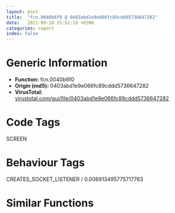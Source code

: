 ```yaml
---
layout: post
title:  "fcn.0040b6f0 @ 0403abd1e9e066fc89cddd5736647282"
date:   2021-09-10 15:52:19 +0300
categories: report
index: false
---
```


# Generic Information
- **Function:** fcn.0040b6f0
- **Origin (md5):** 0403abd1e9e066fc89cddd5736647282
- **VirusTotal:** [virustotal.com/gui/file/0403abd1e9e066fc89cddd5736647282][virustotal_ref]

# Code Tags
<span class="tag" id="SCREEN">SCREEN</span>


# Behaviour Tags
<span class="bhv-tag" id="CREATES_SOCKET_LISTENER">CREATES_SOCKET_LISTENER / 0.006913495775717763</span>

# Similar Functions
<script type="text/javascript" src="https://www.gstatic.com/charts/loader.js"></script>
<script type="text/javascript">

    google.charts.load('current', {'packages':['corechart']});
    google.charts.setOnLoadCallback(drawChart);

    function drawChart() {
    var data = new google.visualization.DataTable();
        data.addColumn('number', 'X');
        data.addColumn('number', 'Y');
        data.addColumn({type: 'string', role: 'tooltip', 'p': {'html': true}});
        data.addColumn({'type': 'string', 'role': 'style'});
        
        data.addRows([
    [-33.685115814208984, 112.57279205322266, '<b><a href="/report/fcn.0040b6f0@0403abd1e9e066fc89cddd5736647282">fcn.0040b6f0</a><br>@0403abd1e9e066fc89cddd5736647282</b><br>push 0xffffffffffffffff<br>push 0x40d688<br>mov eax, dword<br>push eax<br>mov dword<br>sub esp, 0x40<br>push ebx<br>mov ebx, dword[sym.imp.KERNEL32.dll_GetTickCount]<br>push ebp<br>push esi<br>push edi<br>mov esi, ecx<br>call ebx<br>push eax<br>call dword[sym.imp.MSVCRT.dll_srand]<br>mov ebp, dword[sym.imp.MSVCRT.dll_rand]<br>add esp, 4<br>lea edi, [esi+0x64]<br>call ebp<br>mov edx, eax<br>mov dword[esp+0x14], edx<br>call ebx<br>mov ecx, dword[esp+0x14]<br>add ecx, eax<br>push ecx<br>push 0x411708<br>push edi<br>call sub.MFC42.DLL_CString::Format<br>add esp, 0xc<br>lea edx, [esp+0x18]<br>mov ecx, edi<br>push 3<br>push edx<br>call sub.MFC42.DLL_CString::Right<br>push eax<br>mov ecx, edi<br>mov dword[esp+0x5c], 0<br>call fcn.0040bf64<br>lea ecx, [esp+0x18]<br>mov dword[esp+0x58], 0xffffffff<br>call fcn.0040bf10<br>mov eax, dword[edi]<br>mov ecx, esi<br>push eax<br>push 0x43c<br>call sub.MFC42.DLL_CWnd::GetDlgItem<br>mov ecx, eax<br>call sub.MFC42.DLL_CWnd::SetWindowTextA<br>mov eax, dword[edi]<br>mov bl, byte[eax]<br>call sub.MFC42.DLL_AfxGetModuleState<br>movsx eax, bl<br>add eax, 0xac<br>and eax, 0xffff<br>push eax<br>push 0xe<br>push eax<br>call sub.MFC42.DLL_AfxFindResourceHandle<br>mov ebx, dword[sym.imp.USER32.dll_LoadIconA]<br>push eax<br>call ebx<br>mov ecx, dword[esi+0x118]<br>push eax<br>push 1<br>push 0xf7<br>push ecx<br>call dword[sym.imp.USER32.dll_SendMessageA]<br>mov edx, dword[edi]<br>lea ecx, [esi+0x68]<br>mov al, byte[edx]<br>push eax<br>call sub.MFC42.DLL_CString::operator_2<br>mov ecx, dword[edi]<br>mov dl, byte[ecx+1]<br>mov byte[esp+0x13], dl<br>call sub.MFC42.DLL_AfxGetModuleState<br>movsx eax, byte[esp+0x13]<br>add eax, 0xac<br>and eax, 0xffff<br>push eax<br>push 0xe<br>push eax<br>call sub.MFC42.DLL_AfxFindResourceHandle<br>push eax<br>call ebx<br>push eax<br>mov eax, dword[esi+0xd8]<br>push 1<br>push 0xf7<br>push eax<br>call dword[sym.imp.USER32.dll_SendMessageA]<br>mov ecx, dword[edi]<br>mov dl, byte[ecx+1]<br>lea ecx, [esi+0x6c]<br>push edx<br>call sub.MFC42.DLL_CString::operator_2<br>mov eax, dword[edi]<br>mov cl, byte[eax+2]<br>mov byte[esp+0x13], cl<br>call sub.MFC42.DLL_AfxGetModuleState<br>movsx eax, byte[esp+0x13]<br>add eax, 0xac<br>and eax, 0xffff<br>push eax<br>push 0xe<br>push eax<br>call sub.MFC42.DLL_AfxFindResourceHandle<br>push eax<br>call ebx<br>mov edx, dword[esi+0x98]<br>push eax<br>push 1<br>push 0xf7<br>push edx<br>call dword[sym.imp.USER32.dll_SendMessageA]<br>mov eax, dword[edi]<br>mov cl, byte[eax+2]<br>push ecx<br>lea ecx, [esi+0x70]<br>call sub.MFC42.DLL_CString::operator_2<br>push 0x434<br>mov ecx, esi<br>call sub.MFC42.DLL_CWnd::GetDlgItem<br>mov eax, dword[eax+0x20]<br>lea edx, [esp+0x40]<br>push edx<br>push eax<br>call dword[sym.imp.USER32.dll_GetWindowRect]<br>lea ecx, [esp+0x40]<br>push ecx<br>mov ecx, esi<br>call sub.MFC42.DLL_CWnd::ScreenToClient<br>mov ecx, dword[esp+0x40]<br>mov edx, dword[esp+0x48]<br>sub edx, ecx<br>mov eax, 0x55555556<br>imul edx<br>mov eax, edx<br>mov ebx, dword[esp+0x4c]<br>shr eax, 0x1f<br>add edx, eax<br>mov dword[esp+0x1c], ecx<br>mov edi, edx<br>lea eax, [ecx+edi*2]<br>lea edx, [edi+ecx]<br>mov dword[esp+0x24], eax<br>mov eax, dword[esp+0x44]<br>mov dword[esp+0x20], edx<br>mov dword[esp+0x14], eax<br>sub ebx, eax<br>call ebp<br>cdq <br>idiv edi<br>add edx, dword[esp+0x1c]<br>mov dword[esp+0x34], edx<br>call ebp<br>cdq <br>idiv ebx<br>add edx, dword[esp+0x14]<br>mov dword[esp+0x28], edx<br>call ebp<br>cdq <br>idiv edi<br>add edx, dword[esp+0x20]<br>mov dword[esp+0x38], edx<br>call ebp<br>cdq <br>idiv ebx<br>add edx, dword[esp+0x14]<br>mov dword[esp+0x2c], edx<br>call ebp<br>cdq <br>idiv edi<br>mov ecx, dword[esp+0x24]<br>mov edi, edx<br>add edi, ecx<br>call ebp<br>cdq <br>idiv ebx<br>mov ecx, dword[esp+0x28]<br>mov eax, dword[esp+0x14]<br>push 1<br>push 0x28<br>push 0x28<br>push ecx<br>mov ecx, esi<br>mov ebx, edx<br>mov edx, dword[esp+0x44]<br>push edx<br>push 0x431<br>add ebx, eax<br>call sub.MFC42.DLL_CWnd::GetDlgItem<br>mov ecx, eax<br>call sub.MFC42.DLL_CWnd::MoveWindow<br>mov eax, dword[esp+0x2c]<br>mov ecx, dword[esp+0x38]<br>push 1<br>push 0x28<br>push 0x28<br>push eax<br>push ecx<br>push 0x3ef<br>mov ecx, esi<br>call sub.MFC42.DLL_CWnd::GetDlgItem<br>mov ecx, eax<br>call sub.MFC42.DLL_CWnd::MoveWindow<br>push 1<br>push 0x28<br>push 0x28<br>push ebx<br>push edi<br>push 0x432<br>mov ecx, esi<br>call sub.MFC42.DLL_CWnd::GetDlgItem<br>mov ecx, eax<br>call sub.MFC42.DLL_CWnd::MoveWindow<br>mov ecx, dword[esp+0x50]<br>pop edi<br>pop esi<br>pop ebp<br>pop ebx<br>mov dword<br>add esp, 0x4c<br>ret <br><eoc> ', 'point { fill-color: #e0440e; }'],
[-122.99901580810547, -145.41073608398438, '<b><a href="/report/fcn.00403c92@5f763449465a14d1cdb5ea67e2f984d0">fcn.00403c92</a><br>@5f763449465a14d1cdb5ea67e2f984d0</b><br>sub esp, 0x850<br>push ebx<br>push ebp<br>push esi<br>push edi<br>lea eax, [esp+0x14]<br>mov ebx, ecx<br>push eax<br>lea eax, [esp+0x1c]<br>mov dword[esp+0x28], ebx<br>push eax<br>push dword[esp+0x870]<br>call fcn.0040365b<br>mov esi, dword[esp+0x864]<br>mov byte[esp+0x13], al<br>lea eax, [esp+0x30]<br>push eax<br>push esi<br>call dword[sym.imp.USER32.dll_GetWindowRect]<br>lea eax, [esp+0x50]<br>push eax<br>push esi<br>call dword[sym.imp.USER32.dll_GetClientRect]<br>mov ecx, dword[esp+0x38]<br>sub ecx, dword[esp+0x30]<br>mov edi, dword[esp+0x3c]<br>inc ecx<br>sub edi, dword[esp+0x34]<br>mov edx, ecx<br>mov eax, dword[esp+0x58]<br>inc edi<br>mov ebp, edi<br>mov dword[esp+0x28], 0x64<br>sub ebp, dword[esp+0x5c]<br>sub edx, eax<br>cmp byte[esp+0x13], 0<br>mov dword[esp+0x2c], edx<br>je 0x403dad<br>cmp byte[esp+0x86c], 0<br>jne 0x403def<br>imul eax, dword[esp+0x18]<br>push 0x64<br>pop ebx<br>cdq <br>idiv ebx<br>mov ebx, eax<br>mov eax, dword[esp+0x5c]<br>imul eax, dword[esp+0x14]<br>add ebx, dword[esp+0x2c]<br>sub ecx, ebx<br>mov dword[esp+0x1c], ebx<br>cdq <br>idiv dword[esp+0x28]<br>add eax, ebp<br>mov dword[esp+0x20], eax<br>mov eax, ecx<br>sub edi, dword[esp+0x20]<br>cdq <br>sub eax, edx<br>mov ebx, eax<br>mov eax, edi<br>cdq <br>sub eax, edx<br>sar ebx, 1<br>mov edi, eax<br>sar edi, 1<br>add edi, dword[esp+0x34]<br>add ebx, dword[esp+0x30]<br>jns 0x403d6d<br>xor ebx, ebx<br>test edi, edi<br>jns 0x403d73<br>xor edi, edi<br>push 0xfffffffffffffff0<br>push esi<br>call dword[sym.imp.USER32.dll_GetWindowLongW]<br>shr eax, 0xa<br>not eax<br>and eax, 2<br>or eax, 0x204<br>push eax<br>push dword[esp+0x24]<br>push dword[esp+0x24]<br>push edi<br>push ebx<br>push 0<br>push esi<br>call dword[sym.imp.USER32.dll_SetWindowPos]<br>lea eax, [esp+0x30]<br>push eax<br>push esi<br>call dword[sym.imp.USER32.dll_GetWindowRect]<br>mov ebx, dword[esp+0x24]<br>cmp byte[esp+0x86c], 0<br>jne 0x403def<br>push 0x400<br>lea eax, [esp+0x64]<br>push eax<br>push esi<br>call dword[sym.imp.USER32.dll_GetWindowTextW]<br>push dword[esp+0x868]<br>lea eax, [esp+0x64]<br>mov ecx, ebx<br>push 1<br>push 0x400<br>push eax<br>push eax<br>call fcn.004036ec<br>lea eax, [esp+0x60]<br>push eax<br>push esi<br>call dword[sym.imp.USER32.dll_SetWindowTextW]<br>push 8<br>call dword[sym.imp.USER32.dll_GetSystemMetrics]<br>push 5<br>push esi<br>sub ebp, eax<br>call dword[sym.imp.USER32.dll_GetWindow]<br>mov edi, eax<br>xor ebx, ebx<br>mov dword[esp+0x1c], edi<br>jmp 0x403ee8<br>cmp ebx, 0x200<br>jge 0x403ef0<br>mov esi, 0x400<br>lea eax, [esp+0x60]<br>push esi<br>push eax<br>push edi<br>call dword[sym.imp.USER32.dll_GetWindowTextW]<br>cmp word[esp+0x60], 0<br>je 0x403e5a<br>push dword[esp+0x868]<br>mov ecx, dword[esp+0x28]<br>lea eax, [esp+0x64]<br>push 1<br>push esi<br>push eax<br>push eax<br>call fcn.004036ec<br>lea eax, [esp+0x60]<br>push eax<br>push edi<br>call dword[sym.imp.USER32.dll_SetWindowTextW]<br>cmp byte[esp+0x13], 0<br>je 0x403ed6<br>lea eax, [esp+0x40]<br>push eax<br>push edi<br>call dword[sym.imp.USER32.dll_GetWindowRect]<br>mov eax, dword[esp+0x4c]<br>mov ecx, dword[esp+0x44]<br>sub eax, ecx<br>inc eax<br>sub ecx, ebp<br>imul eax, dword[esp+0x14]<br>push 0x204<br>push 0x64<br>pop esi<br>sub ecx, dword[esp+0x38]<br>cdq <br>idiv esi<br>mov esi, dword[esp+0x44]<br>push eax<br>mov eax, dword[esp+0x50]<br>sub eax, esi<br>imul ecx, dword[esp+0x1c]<br>inc eax<br>imul eax, dword[esp+0x20]<br>cdq <br>idiv dword[esp+0x30]<br>push eax<br>push 0x64<br>mov eax, ecx<br>cdq <br>pop ecx<br>idiv ecx<br>push eax<br>mov eax, dword[esp+0x3c]<br>cdq <br>sub eax, edx<br>sar eax, 1<br>sub esi, eax<br>sub esi, dword[esp+0x40]<br>imul esi, dword[esp+0x28]<br>mov eax, esi<br>cdq <br>idiv ecx<br>push eax<br>push 0<br>push edi<br>call dword[sym.imp.USER32.dll_SetWindowPos]<br>push 2<br>push edi<br>call dword[sym.imp.USER32.dll_GetWindow]<br>mov edi, eax<br>cmp edi, dword[esp+0x1c]<br>je 0x403ef0<br>inc ebx<br>test edi, edi<br>jne 0x403e0f<br>pop edi<br>pop esi<br>pop ebp<br>pop ebx<br>add esp, 0x850<br>ret 0xc<br><eoc> ', 'null'],
[-48.97007751464844, -26.952388763427734, '<b><a href="/report/fcn.0048d0a0@3e981d1767f44f5fe2446a49ffe52f4e">fcn.0048d0a0</a><br>@3e981d1767f44f5fe2446a49ffe52f4e</b><br>sub esp, 0x18<br>mov eax, dword[esp+0x28]<br>push ebx<br>push ebp<br>mov ebx, ecx<br>push esi<br>dec eax<br>push edi<br>mov dword[esp+0x14], ebx<br>je 0x48d0de<br>dec eax<br>je 0x48d0cc<br>dec eax<br>jne 0x48d0de<br>mov dword[esp+0x10], 0x4f3488<br>mov dword[esp+0x38], 0x743c00<br>jmp 0x48d0ee<br>mov dword[esp+0x10], 0x4f3418<br>mov dword[esp+0x38], 0x66237<br>jmp 0x48d0ee<br>mov dword[esp+0x10], 0x4f33a8<br>mov dword[esp+0x38], 0x733c00<br>mov esi, dword[esp+0x30]<br>lea eax, [esp+0x18]<br>push esi<br>push eax<br>call dword[sym.imp.USER32.dll_CopyRect]<br>mov eax, dword[esp+0x44]<br>mov edi, dword[esp+0x2c]<br>test eax, eax<br>je 0x48d113<br>cmp eax, 2<br>jne 0x48d243<br>mov ecx, dword[esp+0x38]<br>push ecx<br>call dword[sym.imp.GDI32.dll_CreateSolidBrush]<br>mov ebp, eax<br>mov eax, dword[edi+4]<br>lea edx, [esp+0x18]<br>push ebp<br>push edx<br>push eax<br>call dword[sym.imp.USER32.dll_FrameRect]<br>push ebp<br>call dword[sym.imp.GDI32.dll_DeleteObject]<br>push 0xffffffffffffffff<br>lea ecx, [esp+0x1c]<br>push 0xffffffffffffffff<br>push ecx<br>call dword[sym.imp.USER32.dll_InflateRect]<br>mov eax, dword[esp+0x3c]<br>test eax, eax<br>je 0x48d169<br>cmp eax, 1<br>jne 0x48d155<br>jmp 0x48d169<br>cmp eax, 2<br>jne 0x48d15c<br>jmp 0x48d169<br>xor edx, edx<br>cmp eax, 3<br>setne dl<br>add edx, 3<br>mov eax, edx<br>mov ebp, dword[esp+0x10]<br>mov ecx, dword[edi+4]<br>shl eax, 4<br>add eax, ebp<br>push eax<br>lea eax, [esp+0x1c]<br>push eax<br>push ecx<br>mov ecx, ebx<br>call fcn.0048d2b0<br>push 0xfffffffffffffffe<br>lea edx, [esp+0x1c]<br>push 0xfffffffffffffffe<br>push edx<br>call dword[sym.imp.USER32.dll_InflateRect]<br>mov ecx, dword[edi+4]<br>add ebp, 0x60<br>lea eax, [esp+0x18]<br>push ebp<br>push eax<br>push ecx<br>mov ecx, ebx<br>call fcn.0048d2b0<br>mov ebp, dword[ebx+0x3c]<br>mov edx, dword[esi+4]<br>mov eax, dword[esi]<br>mov ecx, dword[edi+4]<br>mov ebx, dword[sym.imp.GDI32.dll_SetPixel]<br>push ebp<br>push edx<br>push eax<br>push ecx<br>call ebx<br>mov edx, dword[esi+0xc]<br>mov eax, dword[esi]<br>mov ecx, dword[edi+4]<br>dec edx<br>push ebp<br>push edx<br>push eax<br>push ecx<br>call ebx<br>mov eax, dword[esi+8]<br>mov edx, dword[esi+4]<br>mov ecx, dword[edi+4]<br>push ebp<br>dec eax<br>push edx<br>push eax<br>push ecx<br>call ebx<br>mov edx, dword[esi+0xc]<br>mov eax, dword[esi+8]<br>mov ecx, dword[edi+4]<br>dec edx<br>push ebp<br>dec eax<br>push edx<br>push eax<br>push ecx<br>call ebx<br>mov edx, dword[esi+4]<br>mov ebp, dword[esp+0x38]<br>mov eax, dword[esi]<br>mov ecx, dword[edi+4]<br>inc edx<br>push ebp<br>inc eax<br>push edx<br>push eax<br>push ecx<br>call ebx<br>mov edx, dword[esi+0xc]<br>mov eax, dword[esi]<br>mov ecx, dword[edi+4]<br>sub edx, 2<br>push ebp<br>inc eax<br>push edx<br>push eax<br>push ecx<br>call ebx<br>mov edx, dword[esi+4]<br>mov eax, dword[esi+8]<br>mov ecx, dword[edi+4]<br>inc edx<br>push ebp<br>sub eax, 2<br>push edx<br>push eax<br>push ecx<br>call ebx<br>mov edx, dword[esi+0xc]<br>mov eax, dword[esi+8]<br>mov ecx, dword[edi+4]<br>sub edx, 2<br>push ebp<br>sub eax, 2<br>push edx<br>push eax<br>push ecx<br>call ebx<br>mov eax, dword[esp+0x44]<br>mov ebx, dword[esp+0x14]<br>test eax, eax<br>je 0x48d24c<br>cmp eax, 1<br>jne 0x48d2a2<br>mov edx, dword[esp+0x40]<br>mov eax, dword[edi+4]<br>push edx<br>push eax<br>call dword[sym.imp.GDI32.dll_SetTextColor]<br>add ebx, 0x158<br>test ebx, ebx<br>jne 0x48d269<br>xor eax, eax<br>jmp 0x48d26c<br>mov eax, dword[ebx+4]<br>mov ecx, dword[edi+4]<br>mov ebx, dword[sym.imp.GDI32.dll_SelectObject]<br>push eax<br>push ecx<br>call ebx<br>mov edx, dword[edi+4]<br>push 1<br>push edx<br>mov ebp, eax<br>call dword[sym.imp.GDI32.dll_SetBkMode]<br>mov eax, dword[esp+0x34]<br>mov ecx, dword[edi+4]<br>push 0x25<br>push esi<br>push 0xffffffffffffffff<br>push eax<br>push ecx<br>call dword[sym.imp.USER32.dll_DrawTextA]<br>mov edx, dword[edi+4]<br>push ebp<br>push edx<br>call ebx<br>pop edi<br>pop esi<br>pop ebp<br>pop ebx<br>add esp, 0x18<br>ret 0x1c<br><eoc> ', 'null'],
[83.86007690429688, -72.87796783447266, '<b><a href="/report/fcn.004553c0@3e981d1767f44f5fe2446a49ffe52f4e">fcn.004553c0</a><br>@3e981d1767f44f5fe2446a49ffe52f4e</b><br>sub esp, 0x14<br>push ebx<br>push ebp<br>push esi<br>mov esi, dword[sym.imp.USER32.dll_GetSystemMetrics]<br>push edi<br>mov edi, ecx<br>push 0x2e<br>call esi<br>push 0x2d<br>mov ebp, eax<br>call esi<br>push 0xa<br>mov ebx, eax<br>call esi<br>lea ecx, [ebx+ebx*4]<br>cmp eax, ecx<br>jle 0x4553f0<br>push 0xa<br>call esi<br>mov dword[esp+0x10], eax<br>jmp 0x4553f4<br>mov dword[esp+0x10], ecx<br>push 9<br>call esi<br>lea ecx, [ebp+ebp*4]<br>cmp eax, ecx<br>jle 0x455406<br>push 9<br>call esi<br>jmp 0x455408<br>mov eax, ecx<br>mov ecx, dword[esp+0x10]<br>cmp ecx, eax<br>mov dword[esp+0x10], ecx<br>jg 0x455418<br>mov dword[esp+0x10], eax<br>mov ecx, dword[edi+0x1c]<br>mov esi, dword[sym.imp.USER32.dll_GetWindowRect]<br>lea eax, [esp+0x14]<br>push eax<br>push ecx<br>call esi<br>mov edx, dword[edi+0x1c]<br>push edx<br>call dword[sym.imp.USER32.dll_GetParent]<br>push eax<br>call fcn.004b5521<br>test eax, eax<br>je 0x455449<br>lea ecx, [esp+0x14]<br>push ecx<br>mov ecx, eax<br>call fcn.004ba4ec<br>mov eax, dword[edi+0x1c]<br>lea edx, [esp+0x14]<br>push edx<br>push eax<br>call esi<br>lea ecx, [esp+0x14]<br>push ecx<br>mov ecx, edi<br>call fcn.004ba4ec<br>mov edx, dword[esp+0x20]<br>mov eax, dword[esp+0x1c]<br>mov esi, dword[esp+0x10]<br>sub edx, ebp<br>push edx<br>mov edx, dword[esp+0x1c]<br>mov ecx, eax<br>sub eax, esi<br>sub ecx, ebx<br>add ebp, edx<br>push ecx<br>sub eax, ebx<br>push ebp<br>add edi, 0x50<br>push eax<br>push edi<br>call dword[sym.imp.USER32.dll_SetRect]<br>pop edi<br>pop esi<br>pop ebp<br>pop ebx<br>add esp, 0x14<br>ret <br><eoc> ', 'null'],
[-188.0356903076172, -43.05677795410156, '<b><a href="/report/fcn.30781840@e0efd357fccc8f4e2c059b0b54118ba8">fcn.30781840</a><br>@e0efd357fccc8f4e2c059b0b54118ba8</b><br>sub esp, 0x38<br>mov eax, dword[esp+0x3c]<br>push ebx<br>push esi<br>push edi<br>push ebp<br>xor esi, esi<br>push esi<br>push eax<br>call dword[sym.imp.USER32.dll_GetWindowLongA]<br>mov cx, word[eax+0x5c]<br>mov edi, eax<br>push ecx<br>mov eax, dword[edi+0x64]<br>mov dword[esp+0x18], eax<br>call fcn.307839e0<br>add esp, 4<br>test eax, eax<br>je 0x30781b01<br>mov eax, dword[esp+0x54]<br>mov ecx, dword[esp+0x58]<br>mov dword[esp+0x40], eax<br>mov dword[esp+0x44], ecx<br>and dword[edi+0x10], 0xffffff9f<br>mov eax, dword[edi+0x48]<br>mov ecx, dword[edi+0x4c]<br>mov edx, dword[edi+0x40]<br>lea ebx, [edi+0x90]<br>mov dword[esp+0x30], eax<br>push ebx<br>mov eax, dword[edi+0x44]<br>mov dword[esp+0x2c], ecx<br>lea ecx, [esp+0x44]<br>mov dword[esp+0x40], edx<br>mov dword[esp+0x38], eax<br>push ecx<br>push edi<br>call fcn.30784b90<br>mov word[esp+0x1e], ax<br>add esp, 0xc<br>mov ebp, dword[ebx]<br>xor ebx, ebx<br>cmp dword[edi+0x58], esi<br>jle 0x307818e2<br>xor eax, eax<br>mov ax, word[edi+0x94]<br>mov edx, 1<br>mov cl, bl<br>shl edx, cl<br>test eax, edx<br>jne 0x307818e2<br>inc ebx<br>cmp ebx, dword[edi+0x58]<br>jl 0x307818cf<br>mov ecx, dword[edi+0x50]<br>mov eax, ebx<br>cdq <br>idiv ecx<br>mov dword[esp+0x38], eax<br>mov eax, ebx<br>cdq <br>idiv ecx<br>test byte[edi+8], 1<br>mov dword[esp+0x2c], edx<br>je 0x307819bf<br>test byte[esp+0x12], 2<br>je 0x30781938<br>mov eax, dword[esp+0x14]<br>mov edx, dword[esp+0x3c]<br>shl ebp, 4<br>mov esi, 0x20<br>mov ecx, dword[ebp+eax+0xc]<br>mov eax, dword[esp+0x28]<br>add eax, ecx<br>mov ebp, dword[sym.imp.USER32.dll_SetRect]<br>push eax<br>push edx<br>push ecx<br>push 0<br>lea ecx, [edi+0x80]<br>push ecx<br>call ebp<br>jmp 0x3078193e<br>mov ebp, dword[sym.imp.USER32.dll_SetRect]<br>test byte[esp+0x12], 1<br>je 0x30781a5e<br>test byte[edi+8], 2<br>je 0x30781961<br>mov dword[esp+0x18], 0<br>mov edx, dword[esp+0x34]<br>mov dword[esp+0x1c], edx<br>jmp 0x30781996<br>mov eax, dword[edi+0x68]<br>mov ecx, dword[esp+0x38]<br>mov edx, dword[eax+ecx*4]<br>mov dword[esp+0x18], edx<br>mov eax, dword[edi+0x68]<br>test esi, 0x20<br>mov edx, dword[eax+ecx*4+4]<br>mov dword[esp+0x1c], edx<br>je 0x30781996<br>lea eax, [esp+0x1c]<br>lea ecx, [esp+0x18]<br>push eax<br>push ecx<br>push ebx<br>push edi<br>call fcn.30784970<br>add esp, 0x10<br>mov eax, dword[esp+0x14]<br>lea ecx, [edi+0x70]<br>shl ebx, 4<br>or esi, 0x40<br>mov edx, dword[ebx+eax+8]<br>mov eax, dword[esp+0x1c]<br>mov ebx, dword[esp+0x18]<br>push eax<br>mov eax, dword[esp+0x34]<br>add eax, edx<br>push eax<br>push ebx<br>push edx<br>push ecx<br>jmp 0x30781a5c<br>test byte[esp+0x12], 1<br>je 0x307819f3<br>shl ebp, 4<br>mov esi, 0x40<br>mov eax, dword[esp+0x14]<br>mov edx, dword[esp+0x34]<br>push edx<br>mov ecx, dword[ebp+eax+8]<br>lea ebp, [edi+0x70]<br>mov edx, dword[esp+0x34]<br>add edx, ecx<br>push edx<br>push 0<br>push ecx<br>push ebp<br>mov ebp, dword[sym.imp.USER32.dll_SetRect]<br>call ebp<br>jmp 0x307819f9<br>mov ebp, dword[sym.imp.USER32.dll_SetRect]<br>test byte[esp+0x12], 2<br>je 0x30781a5e<br>mov eax, dword[edi+0x6c]<br>mov ecx, dword[esp+0x2c]<br>mov edx, dword[eax+ecx*4]<br>mov dword[esp+0x20], edx<br>mov eax, dword[edi+0x6c]<br>test esi, 0x40<br>mov edx, dword[eax+ecx*4+4]<br>mov dword[esp+0x24], edx<br>je 0x30781a35<br>lea eax, [esp+0x24]<br>lea ecx, [esp+0x20]<br>push eax<br>push ecx<br>push ebx<br>push edi<br>call fcn.30784a90<br>add esp, 0x10<br>mov eax, dword[esp+0x14]<br>mov edx, dword[esp+0x24]<br>shl ebx, 4<br>or esi, 0x20<br>mov ecx, dword[ebx+eax+0xc]<br>mov eax, dword[esp+0x28]<br>add eax, ecx<br>push eax<br>push edx<br>push ecx<br>lea eax, [edi+0x80]<br>mov ecx, dword[esp+0x2c]<br>push ecx<br>push eax<br>call ebp<br>test esi, esi<br>je 0x30781b01<br>or dword[edi+0x10], esi<br>mov eax, dword[edi]<br>push eax<br>call dword[sym.imp.USER32.dll_SetCapture]<br>mov ecx, dword[edi]<br>push ecx<br>call dword[sym.imp.USER32.dll_GetDC]<br>test esi, 0x20<br>mov ebx, eax<br>je 0x30781ab1<br>lea eax, [edi+0x80]<br>mov ebp, dword[sym.imp.USER32.dll_InvertRect]<br>push eax<br>push ebx<br>call ebp<br>mov edx, dword[edi+0x8c]<br>mov ecx, dword[edi+0x84]<br>lea eax, [edx+ecx-1]<br>cdq <br>sub eax, edx<br>sar eax, 1<br>mov dword[esp+0x44], eax<br>jmp 0x30781ab7<br>mov ebp, dword[sym.imp.USER32.dll_InvertRect]<br>test esi, 0x40<br>je 0x30781ad9<br>lea esi, [edi+0x70]<br>push esi<br>push ebx<br>call ebp<br>mov ecx, dword[edi+0x78]<br>mov eax, dword[esi]<br>lea eax, [ecx+eax-1]<br>cdq <br>sub eax, edx<br>sar eax, 1<br>mov dword[esp+0x40], eax<br>push ebx<br>mov eax, dword[edi]<br>push eax<br>call dword[sym.imp.USER32.dll_ReleaseDC]<br>lea ecx, [esp+0x40]<br>mov eax, dword[edi]<br>push ecx<br>push eax<br>call dword[sym.imp.USER32.dll_ClientToScreen]<br>mov ecx, dword[esp+0x44]<br>mov eax, dword[esp+0x40]<br>push ecx<br>push eax<br>call dword[sym.imp.USER32.dll_SetCursorPos]<br>pop ebp<br>pop edi<br>pop esi<br>pop ebx<br>add esp, 0x38<br>ret <br><eoc> ', 'null'],
[68.58992767333984, 47.46754837036133, '<b><a href="/report/fcn.0040a240@0403abd1e9e066fc89cddd5736647282">fcn.0040a240</a><br>@0403abd1e9e066fc89cddd5736647282</b><br>mov eax, dword<br>push 0xffffffffffffffff<br>push 0x40d4ab<br>push eax<br>mov dword<br>sub esp, 0x20c<br>lea eax, [esp]<br>push ebx<br>push ebp<br>mov ebp, dword[sym.imp.ADVAPI32.dll_RegOpenKeyExA]<br>push esi<br>push edi<br>push eax<br>push 0x20006<br>push 0<br>push str.SoftwareMicrosoftInternet_ExplorerMain<br>push 0x80000001<br>call ebp<br>mov ebx, dword[sym.imp.MSVCRT.dll_sprintf]<br>mov esi, dword[sym.imp.ADVAPI32.dll_RegSetValueExA]<br>test eax, eax<br>jne 0x40a3ab<br>push 0x4128ec<br>lea ecx, [esp+0x20]<br>push 0x4128e8<br>push ecx<br>call ebx<br>add esp, 0xc<br>call sub.MFC42.DLL_AfxGetEmptyString<br>mov edx, dword[eax]<br>lea eax, [esp+0x1c]<br>push eax<br>lea ecx, [esp+0x18]<br>mov dword[esp+0x18], edx<br>call fcn.0040c0d2<br>mov ecx, dword[esp+0x14]<br>lea edx, [esp+0x1c]<br>mov dword[esp+0x224], 0<br>mov eax, dword[ecx-8]<br>inc eax<br>push eax<br>mov eax, dword[esp+0x14]<br>push edx<br>push 1<br>push 0<br>push str.Enable_AutoImageResize<br>push eax<br>call esi<br>push 0x4128cc<br>lea ecx, [esp+0x20]<br>push 0x4128e8<br>push ecx<br>call ebx<br>add esp, 0xc<br>lea edx, [esp+0x1c]<br>lea ecx, [esp+0x14]<br>push edx<br>call fcn.0040c0d2<br>mov eax, dword[esp+0x14]<br>mov edx, dword[esp+0x10]<br>lea ecx, [esp+0x1c]<br>mov eax, dword[eax-8]<br>lea edi, [eax+1]<br>push edi<br>push ecx<br>push 1<br>push 0<br>push str.Disable_Script_Debugger<br>push edx<br>call esi<br>mov ecx, dword[esp+0x10]<br>lea eax, [esp+0x1c]<br>push edi<br>push eax<br>push 1<br>push 0<br>push str.DisableScriptDebuggerIE<br>push ecx<br>call esi<br>mov eax, dword[esp+0x10]<br>lea edx, [esp+0x1c]<br>push edi<br>push edx<br>push 1<br>push 0<br>push str.Display_Inline_Images<br>push eax<br>call esi<br>mov edx, dword[esp+0x10]<br>lea ecx, [esp+0x1c]<br>push edi<br>push ecx<br>push 1<br>push 0<br>push str.Play_Animations<br>push edx<br>call esi<br>lea eax, [esp+0x1c]<br>push edi<br>push eax<br>push 1<br>push 0<br>mov ecx, dword[esp+0x20]<br>push str.Display_Inline_Videos<br>push ecx<br>call esi<br>mov eax, dword[esp+0x10]<br>lea edx, [esp+0x1c]<br>push edi<br>push edx<br>push 1<br>push 0<br>push str.Play_Background_Sounds<br>push eax<br>call esi<br>lea ecx, [esp+0x14]<br>mov dword[esp+0x224], 0xffffffff<br>call fcn.0040bf10<br>mov ecx, dword[esp+0x10]<br>mov edi, dword[sym.imp.ADVAPI32.dll_RegCloseKey]<br>push ecx<br>call edi<br>lea edx, [esp+0x10]<br>push edx<br>push 0x20006<br>push 0<br>push str.SOFTWAREMicrosoftInternet_ExplorerActiveX_CompatibilityD27CDB6E_AE6D_11cf_96B8_444553540000<br>push 0x80000002<br>call ebp<br>test eax, eax<br>jne 0x40a431<br>push str.00000000<br>lea eax, [esp+0x120]<br>push 0x4128e8<br>push eax<br>call ebx<br>add esp, 0xc<br>call sub.MFC42.DLL_AfxGetEmptyString<br>mov ecx, dword[eax]<br>lea edx, [esp+0x11c]<br>mov dword[esp+0x18], ecx<br>push edx<br>lea ecx, [esp+0x1c]<br>call fcn.0040c0d2<br>mov eax, dword[esp+0x18]<br>lea edx, [esp+0x11c]<br>mov ecx, dword[eax-8]<br>mov eax, dword[esp+0x10]<br>inc ecx<br>push ecx<br>push edx<br>push 1<br>push 0<br>push str.Compatibility_Flags<br>push eax<br>call esi<br>lea ecx, [esp+0x18]<br>call fcn.0040bf10<br>mov ecx, dword[esp+0x10]<br>push ecx<br>call edi<br>mov ecx, dword[esp+0x21c]<br>pop edi<br>pop esi<br>pop ebp<br>pop ebx<br>mov dword<br>add esp, 0x218<br>ret <br><eoc> ', 'null'],
[-147.60369873046875, 71.33566284179688, '<b><a href="/report/fcn.00455f70@3e981d1767f44f5fe2446a49ffe52f4e">fcn.00455f70</a><br>@3e981d1767f44f5fe2446a49ffe52f4e</b><br>push 0xffffffffffffffff<br>push 0x4c2488<br>mov eax, dword<br>push eax<br>mov dword<br>sub esp, 0x44<br>push ebx<br>push ebp<br>push esi<br>mov esi, ecx<br>push edi<br>mov eax, dword[esi+0x1c]<br>push eax<br>call dword[sym.imp.USER32.dll_GetDC]<br>mov edi, eax<br>mov dword[esp+0x3c], edi<br>call fcn.0043ce90<br>push eax<br>push edi<br>call dword[sym.imp.GDI32.dll_SetStretchBltMode]<br>mov ebp, dword[sym.imp.GDI32.dll_CreateCompatibleDC]<br>push edi<br>call ebp<br>push edi<br>mov ebx, eax<br>call ebp<br>mov ebp, eax<br>mov dword[esi+0xa4], edi<br>mov dword[esp+0x10], ebp<br>mov dword[esp+0x18], 0<br>mov eax, dword[esi+0xc4]<br>test eax, eax<br>je 0x455fe1<br>mov eax, dword[esi+0xc4]<br>test eax, eax<br>jne 0x455fd7<br>mov dword[esi+0xc4], 1<br>mov eax, dword[esi+0xc0]<br>test eax, eax<br>jne 0x4560a9<br>mov ecx, dword[esi+0xd8]<br>mov edx, dword[esi+0xd4]<br>push ecx<br>push edx<br>push edi<br>call dword[sym.imp.GDI32.dll_CreateCompatibleBitmap]<br>push eax<br>push ebp<br>mov ebp, dword[sym.imp.GDI32.dll_SelectObject]<br>mov dword[esi+0xc0], eax<br>call ebp<br>mov dword[esp+0x1c], eax<br>mov eax, dword[esi+0xdc]<br>push eax<br>lea ecx, [esp+0x50]<br>call fcn.004ba9e3<br>mov edx, dword[esp+0x50]<br>mov ecx, dword[esp+0x10]<br>lea eax, [esp+0x4c]<br>neg eax<br>sbb eax, eax<br>and eax, edx<br>push eax<br>push ecx<br>call ebp<br>mov edx, dword[esi+0xd8]<br>mov ecx, dword[esp+0x10]<br>mov dword[esp+0x2c], eax<br>mov eax, dword[esi+0xd4]<br>push 0xf00021<br>push edx<br>push eax<br>push 0<br>push 0<br>push ecx<br>call dword[sym.imp.GDI32.dll_PatBlt]<br>mov edx, dword[esp+0x2c]<br>mov eax, dword[esp+0x10]<br>push edx<br>push eax<br>call ebp<br>mov ecx, dword[esp+0x1c]<br>mov edx, dword[esp+0x10]<br>push ecx<br>push edx<br>call ebp<br>mov dword[esp+0x4c], 0x4d6ac8<br>lea ecx, [esp+0x4c]<br>mov dword[esp+0x5c], 0<br>call fcn.004ba97d<br>mov dword[esp+0x5c], 0xffffffff<br>jmp 0x4560af<br>mov ebp, dword[sym.imp.GDI32.dll_SelectObject]<br>mov dword[esi+0xc4], 0<br>mov dword[esi+0x84], 4<br>mov eax, dword[esi+0xbc]<br>cmp eax, 1<br>je 0x4564b9<br>call dword[sym.imp.KERNEL32.dll_GetTickCount]<br>mov dword[esp+0x48], eax<br>mov dword[esp+0x2c], eax<br>mov eax, dword[esi+0xc4]<br>test eax, eax<br>je 0x4560f4<br>mov eax, dword[esi+0xc4]<br>test eax, eax<br>jne 0x4560ea<br>mov dword[esi+0xc4], 1<br>mov eax, dword[esi+0xc0]<br>mov ecx, dword[esp+0x10]<br>push eax<br>push ecx<br>call ebp<br>mov dword[esp+0x1c], eax<br>mov eax, dword[esi+0x84]<br>cmp eax, 8<br>je 0x456120<br>cmp eax, 0xc<br>jne 0x45616c<br>mov edx, dword[esp+0x18]<br>push edx<br>push ebx<br>call ebp<br>mov ecx, dword[esi+0x54]<br>mov edx, dword[esi+0x5c]<br>push 0xcc0020<br>mov dword[esp+0x18], eax<br>mov eax, dword[esi+0x58]<br>push 0<br>push 0<br>push ebx<br>push eax<br>mov eax, dword[esi+0x60]<br>push ecx<br>mov ecx, dword[esp+0x28]<br>push edx<br>push eax<br>push ecx<br>call dword[sym.imp.GDI32.dll_BitBlt]<br>mov edx, dword[esp+0x14]<br>push edx<br>push ebx<br>call ebp<br>mov eax, dword[esp+0x18]<br>push eax<br>call dword[sym.imp.GDI32.dll_DeleteObject]<br>mov dword[esp+0x18], 0<br>mov ecx, esi<br>mov dword[esi+0x84], 0<br>call fcn.00456750<br>test eax, eax<br>mov dword[esp+0x20], eax<br>je 0x456392<br>mov ecx, dword[esi+0x84]<br>cmp ecx, 8<br>je 0x456199<br>cmp ecx, 0xc<br>jne 0x4561e5<br>mov ecx, dword[esi+0x58]<br>mov edx, dword[esi+0x54]<br>push ecx<br>push edx<br>push edi<br>call dword[sym.imp.GDI32.dll_CreateCompatibleBitmap]<br>push eax<br>push ebx<br>mov dword[esp+0x20], eax<br>call ebp<br>mov ecx, dword[esi+0x60]<br>mov edx, dword[esp+0x10]<br>mov dword[esp+0x14], eax<br>mov eax, dword[esi+0x5c]<br>push 0xcc0020<br>push eax<br>mov eax, dword[esi+0x58]<br>push ecx<br>mov ecx, dword[esi+0x54]<br>push edx<br>push eax<br>push ecx<br>push 0<br>push 0<br>push ebx<br>call dword[sym.imp.GDI32.dll_BitBlt]<br>mov edx, dword[esp+0x14]<br>push edx<br>push ebx<br>call ebp<br>mov eax, dword[esp+0x20]<br>push eax<br>push ebx<br>call ebp<br>mov dword[esp+0x14], eax<br>mov eax, dword[esi+0x88]<br>test eax, eax<br>je 0x45635a<br>push edi<br>call dword[sym.imp.GDI32.dll_CreateCompatibleDC]<br>push edi<br>mov ebp, eax<br>call dword[sym.imp.GDI32.dll_CreateCompatibleDC]<br>mov ecx, dword[esi+0x54]<br>mov edi, eax<br>mov eax, dword[esi+0x58]<br>push 0<br>push 1<br>push 1<br>push eax<br>push ecx<br>call dword[sym.imp.GDI32.dll_CreateBitmap]<br>mov edx, dword[esi+0x58]<br>push 0<br>mov dword[esp+0x34], eax<br>mov eax, dword[esi+0x54]<br>push 1<br>push 1<br>push edx<br>push eax<br>call dword[sym.imp.GDI32.dll_CreateBitmap]<br>mov ecx, dword[esp+0x30]<br>mov dword[esp+0x34], eax<br>push ecx<br>push ebp<br>call dword[sym.imp.GDI32.dll_SelectObject]<br>mov edx, dword[esp+0x34]<br>mov dword[esp+0x30], eax<br>push edx<br>push edi<br>call dword[sym.imp.GDI32.dll_SelectObject]<br>mov dword[esp+0x38], eax<br>mov eax, dword[esi+0xa0]<br>push eax<br>push ebx<br>call dword[sym.imp.GDI32.dll_SetBkColor]<br>mov ecx, dword[esi+0x58]<br>mov edx, dword[esi+0x54]<br>push 0xcc0020<br>push 0<br>push 0<br>push ebx<br>push ecx<br>push edx<br>push 0<br>push 0<br>push edi<br>mov dword[esp+0x58], eax<br>call dword[sym.imp.GDI32.dll_BitBlt]<br>mov eax, dword[esp+0x34]<br>push eax<br>push ebx<br>call dword[sym.imp.GDI32.dll_SetBkColor]<br>mov ecx, dword[esi+0x58]<br>mov edx, dword[esi+0x54]<br>push 0x330008<br>push 0<br>push 0<br>push edi<br>push ecx<br>push edx<br>push 0<br>push 0<br>push ebp<br>call dword[sym.imp.GDI32.dll_BitBlt]<br>mov eax, dword[esi+0x58]<br>mov ecx, dword[esi+0x54]<br>mov edx, dword[esi+0x5c]<br>push 0x8800c6<br>push 0<br>push 0<br>push edi<br>push eax<br>mov eax, dword[esi+0x60]<br>push ecx<br>mov ecx, dword[esp+0x28]<br>push edx<br>push eax<br>push ecx<br>call dword[sym.imp.GDI32.dll_BitBlt]<br>mov edx, dword[esi+0x58]<br>mov eax, dword[esi+0x54]<br>push 0x8800c6<br>push 0<br>push 0<br>push ebp<br>push edx<br>push eax<br>push 0<br>push 0<br>push ebx<br>call dword[sym.imp.GDI32.dll_BitBlt]<br>mov ecx, dword[esi+0x58]<br>mov edx, dword[esi+0x54]<br>mov eax, dword[esi+0x5c]<br>push 0xee0086<br>push 0<br>push 0<br>push ebx<br>push ecx<br>mov ecx, dword[esi+0x60]<br>push edx<br>mov edx, dword[esp+0x28]<br>push eax<br>push ecx<br>push edx<br>call dword[sym.imp.GDI32.dll_BitBlt]<br>mov eax, dword[esp+0x30]<br>push eax<br>push ebp<br>call dword[sym.imp.GDI32.dll_SelectObject]<br>push eax<br>call dword[sym.imp.GDI32.dll_DeleteObject]<br>mov ecx, dword[esp+0x38]<br>push ecx<br>push edi<br>call dword[sym.imp.GDI32.dll_SelectObject]<br>push eax<br>call dword[sym.imp.GDI32.dll_DeleteObject]<br>push ebp<br>mov ebp, dword[sym.imp.GDI32.dll_DeleteDC]<br>call ebp<br>push edi<br>call ebp<br>mov edi, dword[esp+0x3c]<br>mov ebp, dword[sym.imp.GDI32.dll_SelectObject]<br>jmp 0x45637f<br>mov edx, dword[esi+0x58]<br>mov eax, dword[esi+0x54]<br>mov ecx, dword[esi+0x5c]<br>push 0xcc0020<br>push 0<br>push 0<br>push ebx<br>push edx<br>mov edx, dword[esi+0x60]<br>push eax<br>mov eax, dword[esp+0x28]<br>push ecx<br>push edx<br>push eax<br>call dword[sym.imp.GDI32.dll_BitBlt]<br>mov ecx, dword[esp+0x14]<br>push ecx<br>push ebx<br>call ebp<br>mov edx, dword[esp+0x20]<br>push edx<br>call dword[sym.imp.GDI32.dll_DeleteObject]<br>mov eax, dword[esi+0x1c]<br>push eax<br>call dword[sym.imp.USER32.dll_IsWindow]<br>test eax, eax<br>je 0x45642a<br>lea ecx, [esp+0x40]<br>lea edx, [esp+0x44]<br>push ecx<br>lea eax, [esp+0x28]<br>push edx<br>lea ecx, [esp+0x30]<br>push eax<br>push ecx<br>mov ecx, esi<br>call fcn.00455ab0<br>mov eax, dword[esi+0xd0]<br>push 0xcc0020<br>test eax, eax<br>je 0x456402<br>mov edx, dword[esi+0xd8]<br>mov eax, dword[esi+0xd4]<br>mov ecx, dword[esp+0x14]<br>push edx<br>mov edx, dword[esp+0x48]<br>push eax<br>mov eax, dword[esp+0x50]<br>push 0<br>push 0<br>push ecx<br>mov ecx, dword[esp+0x3c]<br>push edx<br>mov edx, dword[esp+0x44]<br>push eax<br>push ecx<br>push edx<br>push edi<br>call dword[sym.imp.GDI32.dll_StretchBlt]<br>jmp 0x45642a<br>mov eax, dword[esp+0x14]<br>mov ecx, dword[esi+0xd8]<br>mov edx, dword[esi+0xd4]<br>push 0<br>push 0<br>push eax<br>mov eax, dword[esp+0x34]<br>push ecx<br>mov ecx, dword[esp+0x3c]<br>push edx<br>push eax<br>push ecx<br>push edi<br>call dword[sym.imp.GDI32.dll_BitBlt]<br>mov edx, dword[esp+0x1c]<br>mov eax, dword[esp+0x10]<br>push edx<br>push eax<br>call ebp<br>mov dword[esi+0xc4], 0<br>mov eax, dword[esi+0x90]<br>test eax, eax<br>je 0x456455<br>lea ecx, [eax+eax*4]<br>shl ecx, 1<br>mov dword[esp+0x1c], ecx<br>jmp 0x45645f<br>mov ecx, dword[esi+0x9c]<br>mov dword[esp+0x1c], ecx<br>mov eax, dword[esi+0xbc]<br>cmp eax, 1<br>je 0x4564aa<br>jmp 0x456470<br>mov ecx, dword[esp+0x1c]<br>mov eax, dword[esp+0x2c]<br>mov edx, dword[esp+0x48]<br>sub eax, edx<br>cmp ecx, eax<br>jbe 0x45649b<br>push 0xa<br>call dword[sym.imp.KERNEL32.dll_Sleep]<br>call dword[sym.imp.KERNEL32.dll_GetTickCount]<br>mov dword[esp+0x2c], eax<br>mov eax, dword[esi+0xbc]<br>cmp eax, 1<br>jne 0x45646c<br>mov eax, dword[esi+0xbc]<br>cmp eax, 1<br>jne 0x4560d2<br>mov eax, dword[esp+0x18]<br>test eax, eax<br>je 0x4564b9<br>push eax<br>call dword[sym.imp.GDI32.dll_DeleteObject]<br>push ebx<br>mov ebx, dword[sym.imp.GDI32.dll_DeleteDC]<br>call ebx<br>mov edx, dword[esp+0x10]<br>push edx<br>call ebx<br>mov eax, dword[esi+0x1c]<br>push edi<br>push eax<br>call dword[sym.imp.USER32.dll_ReleaseDC]<br>mov dword[esi+0xbc], 2<br>mov ecx, dword[esp+0x54]<br>pop edi<br>pop esi<br>pop ebp<br>mov eax, 1<br>pop ebx<br>mov dword<br>add esp, 0x50<br>ret <br><eoc> ', 'null'],
[-2.594015121459961, -158.01339721679688, '<b><a href="/report/fcn.004417e0@3e981d1767f44f5fe2446a49ffe52f4e">fcn.004417e0</a><br>@3e981d1767f44f5fe2446a49ffe52f4e</b><br>mov eax, dword<br>push 0xffffffffffffffff<br>push 0x4c11e8<br>push eax<br>mov dword<br>sub esp, 0x10<br>push ebx<br>mov ebx, dword[esp+0x24]<br>push esi<br>push edi<br>mov esi, ecx<br>push ebx<br>call fcn.00441750<br>mov edi, eax<br>test edi, edi<br>jne 0x441821<br>pop edi<br>pop esi<br>pop ebx<br>mov ecx, dword[esp+0x10]<br>mov dword<br>add esp, 0x1c<br>ret 0x10<br>lea ecx, [esp+0xc]<br>call fcn.004b9d2f<br>test ebx, ebx<br>mov dword[esp+0x24], 0<br>je 0x441839<br>mov ebx, dword[ebx+4]<br>push ebx<br>call dword[sym.imp.GDI32.dll_CreateCompatibleDC]<br>push eax<br>lea ecx, [esp+0x10]<br>call fcn.004b9de6<br>test eax, eax<br>jne 0x44187c<br>push edi<br>call dword[sym.imp.GDI32.dll_DeleteObject]<br>lea ecx, [esp+0xc]<br>mov dword[esp+0x24], 0xffffffff<br>call fcn.004b9e64<br>pop edi<br>pop esi<br>xor eax, eax<br>pop ebx<br>mov ecx, dword[esp+0x10]<br>mov dword<br>add esp, 0x1c<br>ret 0x10<br>mov eax, dword[esp+0x10]<br>mov ebx, dword[sym.imp.GDI32.dll_SelectObject]<br>push ebp<br>push edi<br>push eax<br>call ebx<br>mov ecx, dword[esi+0x9c]<br>mov edx, dword[esi+0x94]<br>mov ebp, eax<br>mov eax, dword[esi+0x90]<br>sub ecx, edx<br>mov edx, dword[esi+0x98]<br>mov esi, dword[esp+0x14]<br>sub edx, eax<br>lea eax, [esp+0x10]<br>neg eax<br>sbb eax, eax<br>and eax, esi<br>mov esi, dword[esp+0x3c]<br>push esi<br>push 0<br>push 0<br>push eax<br>mov eax, dword[esp+0x40]<br>push ecx<br>mov ecx, dword[esp+0x4c]<br>push edx<br>mov edx, dword[esp+0x4c]<br>push ecx<br>mov ecx, dword[eax+4]<br>push edx<br>push ecx<br>call dword[sym.imp.GDI32.dll_BitBlt]<br>mov edx, dword[esp+0x14]<br>push ebp<br>push edx<br>call ebx<br>push edi<br>call dword[sym.imp.GDI32.dll_DeleteObject]<br>lea ecx, [esp+0x10]<br>mov dword[esp+0x28], 0xffffffff<br>call fcn.004b9e64<br>mov ecx, dword[esp+0x20]<br>pop ebp<br>pop edi<br>pop esi<br>mov eax, 1<br>pop ebx<br>mov dword<br>add esp, 0x1c<br>ret 0x10<br><eoc> ', 'null'],

        ]);

    var options = {
        title: 'Similarity Plot',
        legend: 'none',
        colors: ['#dedbd9', '#e6693e', '#ec8f6e', '#f3b49f', '#f6c7b6'],
        tooltip: {isHtml: true, trigger: 'both'},
        explorer: {
        actions: ["dragToZoom", "rightClickToReset"],
        },
        chartArea: {
        width: '80%',
        height: '80%'
        },
        width: '100%',
        height: '100%'
    };

    var chart = new google.visualization.ScatterChart(document.getElementById('chart_div'));

    chart.draw(data, options);
    }
    
</script>


<div id="chart_div" style="width: 100%px; height: 100%;"></div>

# Disassembled Code
{% highlight nasm %}

push 0xffffffffffffffff
push 0x40d688
mov eax, dword
push eax
mov dword
sub esp, 0x40
push ebx
mov ebx, dword[sym.imp.KERNEL32.dll_GetTickCount]
push ebp
push esi
push edi
mov esi, ecx
call ebx
push eax
call dword[sym.imp.MSVCRT.dll_srand]
mov ebp, dword[sym.imp.MSVCRT.dll_rand]
add esp, 4
lea edi, [esi+0x64]
call ebp
mov edx, eax
mov dword[esp+0x14], edx
call ebx
mov ecx, dword[esp+0x14]
add ecx, eax
push ecx
push 0x411708
push edi
call sub.MFC42.DLL_CString::Format
add esp, 0xc
lea edx, [esp+0x18]
mov ecx, edi
push 3
push edx
call sub.MFC42.DLL_CString::Right
push eax
mov ecx, edi
mov dword[esp+0x5c], 0
call fcn.0040bf64
lea ecx, [esp+0x18]
mov dword[esp+0x58], 0xffffffff
call fcn.0040bf10
mov eax, dword[edi]
mov ecx, esi
push eax
push 0x43c
call sub.MFC42.DLL_CWnd::GetDlgItem
mov ecx, eax
call sub.MFC42.DLL_CWnd::SetWindowTextA
mov eax, dword[edi]
mov bl, byte[eax]
call sub.MFC42.DLL_AfxGetModuleState
movsx eax, bl
add eax, 0xac
and eax, 0xffff
push eax
push 0xe
push eax
call sub.MFC42.DLL_AfxFindResourceHandle
mov ebx, dword[sym.imp.USER32.dll_LoadIconA]
push eax
call ebx
mov ecx, dword[esi+0x118]
push eax
push 1
push 0xf7
push ecx
call dword[sym.imp.USER32.dll_SendMessageA]
mov edx, dword[edi]
lea ecx, [esi+0x68]
mov al, byte[edx]
push eax
call sub.MFC42.DLL_CString::operator_2
mov ecx, dword[edi]
mov dl, byte[ecx+1]
mov byte[esp+0x13], dl
call sub.MFC42.DLL_AfxGetModuleState
movsx eax, byte[esp+0x13]
add eax, 0xac
and eax, 0xffff
push eax
push 0xe
push eax
call sub.MFC42.DLL_AfxFindResourceHandle
push eax
call ebx
push eax
mov eax, dword[esi+0xd8]
push 1
push 0xf7
push eax
call dword[sym.imp.USER32.dll_SendMessageA]
mov ecx, dword[edi]
mov dl, byte[ecx+1]
lea ecx, [esi+0x6c]
push edx
call sub.MFC42.DLL_CString::operator_2
mov eax, dword[edi]
mov cl, byte[eax+2]
mov byte[esp+0x13], cl
call sub.MFC42.DLL_AfxGetModuleState
movsx eax, byte[esp+0x13]
add eax, 0xac
and eax, 0xffff
push eax
push 0xe
push eax
call sub.MFC42.DLL_AfxFindResourceHandle
push eax
call ebx
mov edx, dword[esi+0x98]
push eax
push 1
push 0xf7
push edx
call dword[sym.imp.USER32.dll_SendMessageA]
mov eax, dword[edi]
mov cl, byte[eax+2]
push ecx
lea ecx, [esi+0x70]
call sub.MFC42.DLL_CString::operator_2
push 0x434
mov ecx, esi
call sub.MFC42.DLL_CWnd::GetDlgItem
mov eax, dword[eax+0x20]
lea edx, [esp+0x40]
push edx
push eax
call dword[sym.imp.USER32.dll_GetWindowRect]
lea ecx, [esp+0x40]
push ecx
mov ecx, esi
call sub.MFC42.DLL_CWnd::ScreenToClient
mov ecx, dword[esp+0x40]
mov edx, dword[esp+0x48]
sub edx, ecx
mov eax, 0x55555556
imul edx
mov eax, edx
mov ebx, dword[esp+0x4c]
shr eax, 0x1f
add edx, eax
mov dword[esp+0x1c], ecx
mov edi, edx
lea eax, [ecx+edi*2]
lea edx, [edi+ecx]
mov dword[esp+0x24], eax
mov eax, dword[esp+0x44]
mov dword[esp+0x20], edx
mov dword[esp+0x14], eax
sub ebx, eax
call ebp
cdq
idiv edi
add edx, dword[esp+0x1c]
mov dword[esp+0x34], edx
call ebp
cdq
idiv ebx
add edx, dword[esp+0x14]
mov dword[esp+0x28], edx
call ebp
cdq
idiv edi
add edx, dword[esp+0x20]
mov dword[esp+0x38], edx
call ebp
cdq
idiv ebx
add edx, dword[esp+0x14]
mov dword[esp+0x2c], edx
call ebp
cdq
idiv edi
mov ecx, dword[esp+0x24]
mov edi, edx
add edi, ecx
call ebp
cdq
idiv ebx
mov ecx, dword[esp+0x28]
mov eax, dword[esp+0x14]
push 1
push 0x28
push 0x28
push ecx
mov ecx, esi
mov ebx, edx
mov edx, dword[esp+0x44]
push edx
push 0x431
add ebx, eax
call sub.MFC42.DLL_CWnd::GetDlgItem
mov ecx, eax
call sub.MFC42.DLL_CWnd::MoveWindow
mov eax, dword[esp+0x2c]
mov ecx, dword[esp+0x38]
push 1
push 0x28
push 0x28
push eax
push ecx
push 0x3ef
mov ecx, esi
call sub.MFC42.DLL_CWnd::GetDlgItem
mov ecx, eax
call sub.MFC42.DLL_CWnd::MoveWindow
push 1
push 0x28
push 0x28
push ebx
push edi
push 0x432
mov ecx, esi
call sub.MFC42.DLL_CWnd::GetDlgItem
mov ecx, eax
call sub.MFC42.DLL_CWnd::MoveWindow
mov ecx, dword[esp+0x50]
pop edi
pop esi
pop ebp
pop ebx
mov dword
add esp, 0x4c
ret

{% endhighlight %}

[virustotal_ref]: https://www.virustotal.com/gui/file/0403abd1e9e066fc89cddd5736647282